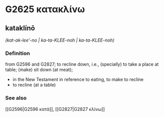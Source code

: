 # G2625 κατακλίνω

## kataklínō

_(kat-ak-lee'-no | ka-ta-KLEE-noh | ka-ta-KLEE-noh)_

### Definition

from G2596 and G2827; to recline down, i.e., (specially) to take a place at table; (make) sit down (at meat); 

- in the New Testament in reference to eating, to make to recline
- to recline (at a table)

### See also

[[G2596|G2596 κατά]], [[G2827|G2827 κλίνω]]
